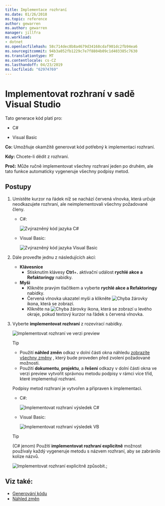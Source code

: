 ```yaml
---
title: Implementace rozhraní
ms.date: 01/26/2018
ms.topic: reference
author: gewarren
ms.author: gewarren
manager: jillfra
ms.workload:
- dotnet
ms.openlocfilehash: 58c714dec8b8a4679d34168cdaf901dc2fb94ea6
ms.sourcegitcommit: 94b3a052fb1229c7e7f8804b09c1d403385c7630
ms.translationtype: MT
ms.contentlocale: cs-CZ
ms.lasthandoff: 04/23/2019
ms.locfileid: "62974769"
---
```

# <a name="implement-an-interface-in-visual-studio"></a>Implementovat rozhraní v sadě Visual Studio

Tato generace kód platí pro:

- C#

- Visual Basic

**Co:** Umožňuje okamžitě generovat kód potřebný k implementaci rozhraní.

**Kdy:** Chcete-li dědit z rozhraní.

**Proč:** Může ručně implementovat všechny rozhraní jeden po druhém, ale tato funkce automaticky vygeneruje všechny podpisy metod.

## <a name="how-to"></a>Postupy

1. Umístěte kurzor na řádek níž se nachází červená vlnovka, která určuje neodkazujete rozhraní, ale neimplementovali všechny požadované členy.

   - C#:

       ![Zvýrazněný kód jazyka C#](media/interface-highlight-cs.png)

   - Visual Basic:

       ![Zvýrazněný kód jazyka Visual Basic](media/interface-highlight-vb.png)

2. Dále proveďte jednu z následujících akcí:

   - **Klávesnice**
      - Stisknutím klávesy **Ctrl**+**.** aktivační událost **rychlé akce a Refaktoringy** nabídky.
   - **Myši**
      - Klikněte pravým tlačítkem a vyberte **rychlé akce a Refaktoringy** nabídky.
      - Červená vlnovka ukazatel myši a klikněte ![Chyba žárovky](media/error-bulb.png) ikona, která se zobrazí.
      - Klikněte na ![Chyba žárovky](media/error-bulb.png) ikona, která se zobrazí u levého okraje, pokud textový kurzor na řádek s červená vlnovka.

3. Vyberte **implementovat rozhraní** z rozevírací nabídky.

   ![Implementovat rozhraní ve verzi preview](media/interface-preview-cs.png)

   > [!TIP]
   > - Použití **náhled změn** odkaz v dolní části okna náhledu [zobrazíte všechny změny](../../ide/preview-changes.md) , který bude proveden před zvolení požadované možnosti.
   > - Použití **dokumentu**, **projektu**, a **řešení** odkazy v dolní části okna ve verzi preview vytvořit správnou metodu podpisy v rámci více tříd, které implementují rozhraní.

   Podpisy metod rozhraní je vytvořen a připraven k implementaci.

   - C#:

       ![Implementovat rozhraní výsledek C#](media/interface-result-cs.png)

   - Visual Basic:

       ![Implementovat rozhraní výsledek VB](media/interface-result-vb.png)

   > [!TIP]
   > (C# jenom) Použití **implementovat rozhraní explicitně** možnost používaly každý vygeneruje metodu s názvem rozhraní, aby se zabránilo kolize názvů.
   >
   > ![Implementovat rozhraní explicitně způsobit.](media/interface-explicitresult-cs.png);

## <a name="see-also"></a>Viz také:

- [Generování kódu](../code-generation-in-visual-studio.md)
- [Náhled změn](../../ide/preview-changes.md)